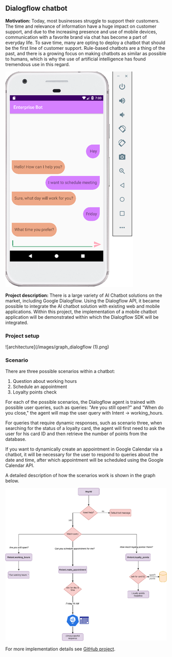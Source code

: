 ## Dialogflow chatbot

**Motivation:** Today, most businesses struggle to support their customers. The time and relevance of information have a huge impact on customer support, and due to the increasing presence and use of mobile devices, communication with a favorite brand via chat has become a part of everyday life. To save time, many are opting to deploy a chatbot that should be the first line of customer support. Rule-based chatbots are a thing of the past, and there is a growing focus on making chatbots as similar as possible to humans, which is why the use of artificial intelligence has found tremendous use in this regard.

![Chatbot](/images/metting.PNG) 

**Project description:** There is a large variety of AI Chatbot solutions on the market, including Google Dialogflow. Using the Dialogflow API, it became possible to integrate the AI chatbot solution with existing web and mobile applications. Within this project, the implementation of a mobile chatbot application will be demonstrated within which the Dialogflow SDK will be integrated.

### Project setup


![architecture](/images/graph_dialogflow (1).png)


### Scenario

There are three possible scenarios within a chatbot:
1. Question about working hours
2. Schedule an appointment
3. Loyalty points check

For each of the possible scenarios, the Dialogflow agent is trained with possible user queries, such as queries:
"Are you still open?" and "When do you close," the agent will map the user query with Intent -> working_hours.

For queries that require dynamic responses, such as scenario three, when searching for the status of a loyalty card, the agent will first need to ask the user for his card ID and then retrieve the number of points from the database.

If you want to dynamically create an appointment in Google Calendar via a chatbot, it will be necessary for the user to respond to queries about the date and time, after which appointment will be scheduled using the Google Calendar API.

A detailed description of how the scenarios work is shown in the graph below.

![use case](/images/dialogflow.png)

For more implementation details see [GitHub project](https://github.com/vildanap/DialogflowChatbot).

